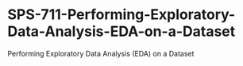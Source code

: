 # SPS-711-Performing-Exploratory-Data-Analysis-EDA-on-a-Dataset

Performing Exploratory Data Analysis (EDA) on a Dataset



